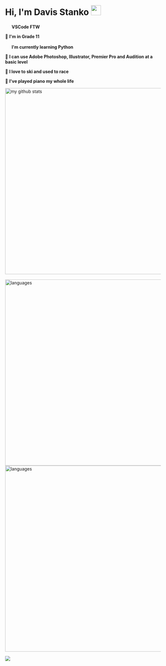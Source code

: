 # Hi, I'm Davis Stanko <img height="32" width="32" src="https://raw.githubusercontent.com/sciencepal/sciencepal/master/assets/Hi.gif" />

 <img height="17" width="17" src="https://simpleicons.org/icons/visualstudiocode.svg" /> **VSCode FTW**

🏫 **I'm in Grade 11**

 <img height="17" width="17" src="https://simpleicons.org/icons/python.svg" /> **I'm currently learning Python**
 
🎨 **I can use Adobe Photoshop, Illustrator, Premier Pro and Audition at a basic level**

🎿 **I love to ski and used to race**

🎹 **I've played piano my whole life**

<img src="https://github-readme-stats.vercel.app/api?username=davisstanko&show_icons=true&theme=dark" alt="my github stats" width="600"/>&nbsp;
<img src="https://github-readme-stats.vercel.app/api/top-langs/?username=davisstanko&layout=compact&theme=dark" alt="languages" width="600">                      
<img src="https://spotify-github-profile.vercel.app/api/view?uid=dabfish2004&cover_image=true&theme=default" alt="languages" width="600">

![](https://hit.yhype.halp.im/github/profile?user_id=65086944)
